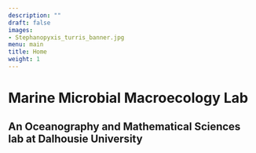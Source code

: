 ```yaml
---
description: ""
draft: false
images:
- Stephanopyxis_turris_banner.jpg
menu: main
title: Home
weight: 1
---
```


# Marine Microbial Macroecology Lab
## An Oceanography and Mathematical Sciences lab at Dalhousie University
